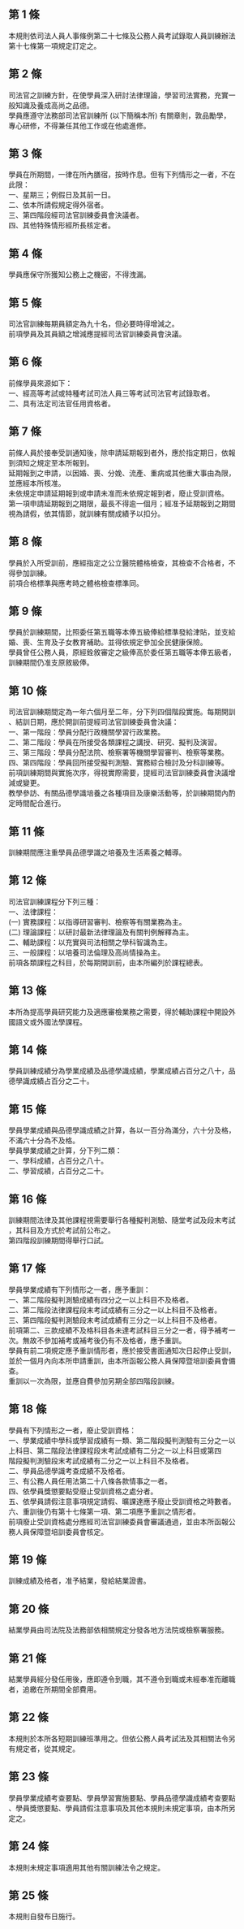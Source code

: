 第 1 條
-------
本規則依司法人員人事條例第二十七條及公務人員考試錄取人員訓練辦法  
第十七條第一項規定訂定之。

第 2 條
-------
司法官之訓練方針，在使學員深入研討法律理論，學習司法實務，充實一  
般知識及養成高尚之品德。  
學員應遵守法務部司法官訓練所 (以下簡稱本所) 有關章則，敦品勵學，  
專心研修，不得兼任其他工作或在他處進修。

第 3 條
-------
學員在所期間，一律在所內膳宿，按時作息。但有下列情形之一者，不在  
此限：  
一、星期三；例假日及其前一日。  
二、依本所請假規定得外宿者。  
三、第四階段經司法官訓練委員會決議者。  
四、其他特殊情形經所長核定者。

第 4 條
-------
學員應保守所獲知公務上之機密，不得洩漏。

第 5 條
-------
司法官訓練每期員額定為九十名，但必要時得增減之。  
前項學員及其員額之增減應提經司法官訓練委員會決議。

第 6 條
-------
前條學員來源如下：  
一、經高等考試或特種考試司法人員三等考試司法官考試錄取者。  
二、具有法定司法官任用資格者。

第 7 條
-------
前條人員於接奉受訓通知後，除申請延期報到者外，應於指定期日，依報  
到須知之規定至本所報到。  
延期報到之申請，以因婚、喪、分娩、流產、重病或其他重大事由為限，  
並應經本所核准。  
未依規定申請延期報到或申請未准而未依規定報到者，廢止受訓資格。  
第一項申請延期報到之期限，最長不得逾一個月；經准予延期報到之期間  
視為請假，依其情節，就訓練有關成績予以扣分。

第 8 條
-------
學員於入所受訓前，應經指定之公立醫院體格檢查，其檢查不合格者，不  
得參加訓練。  
前項合格標準與應考時之體格檢查標準同。

第 9 條
-------
學員於訓練期間，比照委任第五職等本俸五級俸給標準發給津貼，並支給  
婚、喪、生育及子女教育補助。並得依規定參加全民健康保險。  
學員曾任公務人員，原經銓敘審定之級俸高於委任第五職等本俸五級者，  
訓練期間仍准支原敘級俸。

第 10 條
--------
司法官訓練期間定為一年六個月至二年，分下列四個階段實施。每期開訓  
、結訓日期，應於開訓前提經司法官訓練委員會決議：  
一、第一階段：學員分配行政機關學習行政業務。  
二、第二階段：學員在所接受各類課程之講授、研究、擬判及演習。  
三、第三階段：學員分配法院、檢察署等機關學習審判、檢察等業務。  
四、第四階段：學員回所接受擬判測驗、實務綜合檢討及分科訓練等。  
前項訓練期間與實施次序，得視實際需要，提經司法官訓練委員會決議增  
減或變更。  
教學參訪、有關品德學識培養之各種項目及康樂活動等，於訓練期間內酌  
定時間配合進行。

第 11 條
--------
訓練期間應注重學員品德學識之培養及生活素養之輔導。

第 12 條
--------
司法官訓練課程分下列三種：  
一、法律課程：  
 (一) 實務課程：以指導研習審判、檢察等有關業務為主。  
 (二) 理論課程：以研討最新法律理論及有關判例解釋為主。  
二、輔助課程：以充實與司法相關之學科智識為主。  
三、一般課程：以培養司法倫理及高尚情操為主。  
前項各類課程之科目，於每期開訓前，由本所編列於課程總表。

第 13 條
--------
本所為提高學員研究能力及適應審檢業務之需要，得於輔助課程中開設外  
國語文或外國法學課程。

第 14 條
--------
學員訓練成績分為學業成績及品德學識成績，學業成績占百分之八十，品  
德學識成績占百分之二十。

第 15 條
--------
學員學業成績與品德學識成績之計算，各以一百分為滿分，六十分及格，  
不滿六十分為不及格。  
學員學業成績之計算，分下列二類：  
一、學科成績，占百分之八十。  
二、學習成績，占百分之二十。

第 16 條
--------
訓練期間法律及其他課程視需要舉行各種擬判測驗、隨堂考試及段末考試  
，其科目及方式於考試前公布之。  
第四階段訓練期間得舉行口試。

第 17 條
--------
學員學業成績有下列情形之一者，應予重訓：  
一、第二階段擬判測驗成績有四分之一以上科目不及格者。  
二、第二階段法律課程段末考試成績有三分之一以上科目不及格者。  
三、第四階段擬判測驗段末考試成績有三分之一以上科目不及格者。  
前項第二、三款成績不及格科目各未達考試科目三分之一者，得予補考一  
次。無故不參加補考或補考後仍有不及格者，應予重訓。  
學員有前二項規定應予重訓情形者，應於接受書面通知次日起停止受訓，  
並於一個月內向本所申請重訓，由本所函報公務人員保障暨培訓委員會備  
查。  
重訓以一次為限，並應自費參加另期全部四階段訓練。

第 18 條
--------
學員有下列情形之一者，廢止受訓資格：  
一、學業成績中學科或學習成績有一類、第二階段擬判測驗有三分之一以  
    上科目、第二階段法律課程段末考試成績有二分之一以上科目或第四  
    階段擬判測驗段末考試成績有二分之一以上科目不及格者。  
二、學員品德學識考查成績不及格者。  
三、有公務人員任用法第二十八條各款情事之一者。  
四、依學員獎懲要點受廢止受訓資格之處分者。  
五、依學員請假注意事項規定請假、曠課達應予廢止受訓資格之時數者。  
六、重訓後仍有第十七條第一項、第二項應予重訓之情形者。  
前項廢止受訓資格處分應經司法官訓練委員會審議通過，並由本所函報公  
務人員保障暨培訓委員會核定。

第 19 條
--------
訓練成績及格者，准予結業，發給結業證書。

第 20 條
--------
結業學員由司法院及法務部依相關規定分發各地方法院或檢察署服務。

第 21 條
--------
結業學員經分發任用後，應即遵令到職，其不遵令到職或未經奉准而離職  
者，追繳在所期間全部費用。

第 22 條
--------
本規則於本所各短期訓練班準用之。但依公務人員考試法及其相關法令另  
有規定者，從其規定。

第 23 條
--------
學員學業成績考查要點、學員學習實施要點、學員品德學識成績考查要點  
、學員獎懲要點、學員請假注意事項及其他本規則未規定事項，由本所另  
定之。

第 24 條
--------
本規則未規定事項適用其他有關訓練法令之規定。

第 25 條
--------
本規則自發布日施行。

